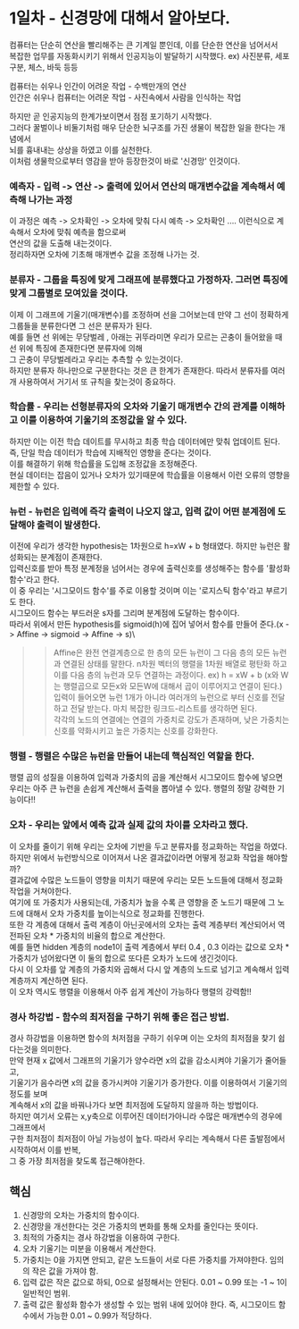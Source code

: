 # 1일차 - 신경망에 대해서 알아보다.


컴퓨터는 단순히 연산을 빨리해주는 큰 기계일 뿐인데, 이를 단순한 연산을 넘어서서\
복잡한 업무를 자동화시키기 위해서 인공지능이 발달하기 시작했다. ex) 사진분류, 세포구분, 체스, 바둑 등등

컴퓨터는 쉬우나 인간이 어려운 작업 - 수백만개의 연산\
인간은 쉬우나 컴퓨터는 어려운 작업 - 사진속에서 사람을 인식하는 작업

하지만 곧 인공지능의 한계가보이면서 점점 포기하기 시작했다.\
그러다 꿀벌이나 비둘기처럼 매우 단순한 뇌구조를 가진 생물이 복잡한 일을 한다는 개념에서\
뇌를 흉내내는 상상을 하였고 이를 실천한다.\
이처럼 생물학으로부터 영감을 받아 등장한것이 바로 '신경망' 인것이다.

### 예측자 - 입력 -> 연산 -> 출력에 있어서 연산의 매개변수값을 계속해서 예측해 나가는 과정
이 과정은 예측 -> 오차확인 -> 오차에 맞춰 다시 예측 -> 오차확인 .... 이런식으로 계속해서 오차에 맞춰 예측을 함으로써\
연산의 값을 도출해 내는것이다.\
정리하자면 오차에 기초해 매개변수 값을 조정해 나가는 것.

### 분류자 - 그룹을 특징에 맞게 그래프에 분류했다고 가정하자. 그러면 특징에 맞게 그룹별로 모여있을 것이다.
이제 이 그래프에 기울기(매개변수)를 조정하며 선을 그어보는데 만약 그 선이 정확하게 그룹들을 분류한다면 그 선은 분류자가 된다.\
예를 들면 선 위에는 무당벌레 , 아래는 귀뚜라미면 우리가 모르는 곤충이 들어왔을 때 선 위에 특징에 존재한다면 분류자에 의해\
그 곤충이 무당벌레라고 우리는 추측할 수 있는것이다.\
하지만 분류자 하나만으로 구분한다는 것은 큰 한계가 존재한다. 따라서 분류자를 여러개 사용하여서 거기서 또 규칙을 찾는것이 중요하다.

### 학습률 - 우리는 선형분류자의 오차와 기울기 매개변수 간의 관계를 이해하고 이를 이용하여 기울기의 조정값을 알 수 있다.
하지만 이는 이전 학습 데이트를 무시하고 최종 학습 데이터에만 맞춰 업데이트 된다. 즉, 단일 학습 데이터가 학습에 지배적인 영향을 준다는 것이다.\
이를 해결하기 위해 학습률을 도입해 조정값을 조정해준다.\
현실 데이터는 잡음이 있거나 오차가 있기때문에 학습률을 이용해서 이런 오류의 영향을 제한할 수 있다.

### 뉴런 - 뉴런은 입력에 즉각 출력이 나오지 않고, 입력 값이 어떤 분계점에 도달해야 출력이 발생한다.
이전에 우리가 생각한 hypothesis는 1차원으로 h=xW + b 형태였다. 하지만 뉴런은 활성화되는 분계점이 존재한다.\
입력신호를 받아 특정 분계정을 넘어서는 경우에 출력신호를 생성해주는 함수를 '활성화 함수'라고 한다.\
이 중 우리는 '시그모이드 함수'를 주로 이용할 것이며 이는 '로지스틱 함수'라고 부르기도 한다.\
시그모이드 함수는 부드러운 s자를 그리며 분계점에 도달하는 함수이다.\
따라서 위에서 만든 hypothesis를 sigmoid(h)에 집어 넣어서 함수를 만들어 준다.(x -> Affine -> sigmoid -> Affine -> s)\
>> Affine은 완전 연결계층으로 한 층의 모든 뉴런이 그 다음 층의 모든 뉴런과 연결된 상태를 말한다.
>> n차원 벡터의 행렬을 1차원 배열로 평탄화 하고이를 다음 층의 뉴런과 모두 연결하는 과정이다. ex) h = xW + b (x와 W는 행렬곱으로 모든x와 모든W에 대해서 곱이 이루어지고 연결이 된다.)\
입력이 들어오면 뉴런 1개가 아니라 여러개의 뉴런으로 부터 신호를 전달하고 전달 받는다. 마치 복잡한 링크드-리스트를 생각하면 된다.\
각각의 노드의 연결에는 연결의 가중치로 강도가 존재하며, 낮은 가중치는 신호를 약화시키고 높은 가중치는 신호를 강화한다.

### 행렬 - 행렬은 수많은 뉴런을 만들어 내는데 핵심적인 역할을 한다.
행렬 곱의 성질을 이용하여 입력과 가중치의 곱을 계산해서 시그모이드 함수에 넣으면\
우리는 아주 큰 뉴런을 손쉽게 계산해서 출력을 뽑아낼 수 있다. 행렬의 정말 강력한 기능이다!!

### 오차 - 우리는 앞에서 예측 값과 실제 값의 차이를 오차라고 했다.
이 오차를 줄이기 위해 우리는 오차에 기반을 두고 분류자를 정교화하는 작업을 하였다.\
하지만 위에서 뉴런방식으로 이어져서 나온 결과값이라면 어떻게 정교화 작업을 해야할까?\
결과값에 수많은 노드들이 영향을 미치기 때문에 우리는 모든 노드들에 대해서 정교화 작업을 거쳐야한다.\
여기에 또 가중치가 사용되는데, 가중치가 높을 수록 큰 영향을 준 노드기 때문에 그 노드에 대해서 오차 가중치를 높이는식으로 정교화를 진행한다.\
또한 각 계층에 대해서 출력 계층이 아닌곳에서의 오차는 출력 계층부터 계산되어서 역전파된 오차 * 가중치의 비율의 합으로 계산한다.\
예를 들면 hidden 계층의 node1이 출력 계층에서 부터 0.4 , 0.3 이라는 값으로 오차 * 가중치가 넘어왔다면 이 둘의 합으로 또다른 오차가 노드에 생긴것이다.\
다시 이 오차를 앞 계층의 가중치와 곱해서 다시 앞 계층의 노드로 넘기고 계속해서 입력 계층까지 계산하면 된다.\
이 오차 역시도 행렬을 이용해서 아주 쉽게 계산이 가능하다 행렬의 강력함!!

### 경사 하강법 - 함수의 최저점을 구하기 위해 좋은 접근 방법.
경사 하강법을 이용하면 함수의 처저점을 구하기 쉬우며 이는 오차의 최저점을 찾기 쉽다는것을 의미한다.\
만약 현재 x 값에서 그래프의 기울기가 양수라면 x의 값을 감소시켜야 기울기가 줄어들고,\
기울기가 음수라면 x의 값을 증가시켜야 기울기가 증가한다. 이를 이용하여서 기울기의 정도를 보며\
계속해서 x의 값을 바꿔나가다 보면 최저점에 도달하지 않을까 하는 방법이다.\
하지만 여기서 오류는 x,y축으로 이루어진 데이터가아니라 수많은 매개변수의 경우에 그래프에서\
구한 최저점이 최저점이 아닐 가능성이 높다. 따라서 우리는 계속해서 다른 출발점에서 시작하여서 이를 반복,\
그 중 가장 최저점을 찾도록 접근해야한다.

## 핵심
 1. 신경망의 오차는 가중치의 함수이다.
 2. 신경망을 개선한다는 것은 가중치의 변화를 통해 오차를 줄인다는 뜻이다.
 3. 최적의 가중치는 경사 하강법을 이용하여 구한다.
 4. 오차 기울기는 미분을 이용해서 계산한다.
 5. 가중치는 0을 가지면 안되고, 같은 노드들이 서로 다른 가중치를 가져야한다. 임의의 작은 값을 가져야 함.
 6. 입력 값은 작은 값으로 하되, 0으로 설정해서는 안된다. 0.01 ~ 0.99 또는 -1 ~ 1이 일반적인 범위.
 7. 출력 값은 활성화 함수가 생성할 수 있는 범위 내에 있어야 한다. 즉, 시그모이드 함수에서 가능한 0.01 ~ 0.99가 적당하다.

